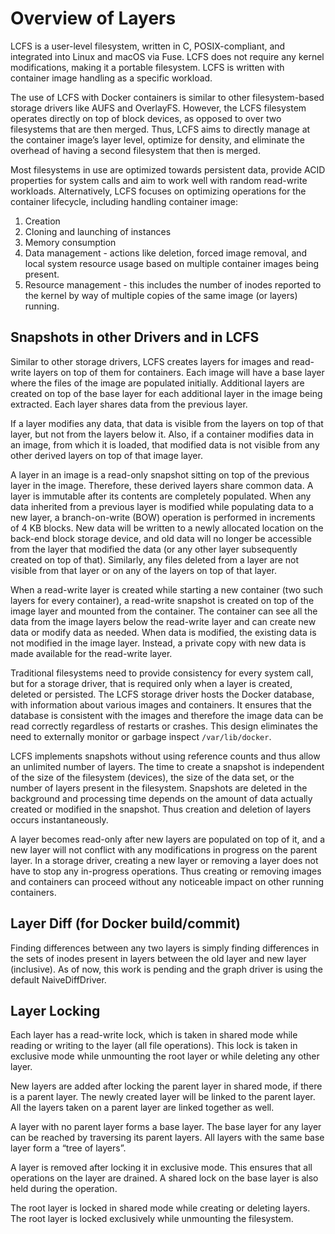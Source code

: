
# Overview of Layers 

LCFS is a user-level filesystem, written in C, POSIX-compliant, and integrated into Linux and macOS via Fuse.  LCFS does not require any kernel modifications, making it a portable filesystem. LCFS is written with container image handling as a specific workload. 

The use of LCFS with Docker containers is similar to other filesystem-based storage drivers like AUFS and OverlayFS.  However, the LCFS filesystem operates directly on top of block devices, as opposed to over two filesystems that are then merged. Thus,  LCFS aims to directly manage at the container image’s layer level, optimize for density, and eliminate the overhead of having a second filesystem that then is merged. 

Most filesystems in use  are optimized towards persistent data, provide ACID properties for system calls and aim to work well with random read-write workloads. Alternatively, LCFS focuses on optimizing operations for the container lifecycle, including handling container image:

1. Creation
2. Cloning and launching of instances
3. Memory consumption
4. Data management - actions like deletion, forced image removal, and local system resource usage based on multiple container images being present.
5. Resource management - this includes the number of inodes reported to the kernel by way of multiple copies of the same image (or layers) running.

## Snapshots in other Drivers and in LCFS
Similar to other storage drivers, LCFS creates layers for images and read-write layers on top of them for containers.  Each image will have a base layer where the files of the image are populated initially. Additional layers are created on top of the base layer for each additional layer in the image being extracted.  Each layer shares data from the previous layer.  

If a layer modifies any data, that data is visible from the layers on top of that layer, but not from the layers below it. Also, if a container modifies data in an image, from which it is loaded, that modified data is not visible from any other derived layers on top of that image layer.

A layer in an image is a read-only snapshot sitting on top of the previous layer in the image.  Therefore, these derived layers share common data.  A layer is immutable after its contents are completely populated.  When any data inherited from a previous layer is modified while populating data to a new layer, a branch-on-write (BOW) operation is performed in increments of 4 KB blocks.  New data will be written to a newly allocated location on the back-end block storage device, and old data will no longer be accessible from the layer that modified the data (or any other layer subsequently created on top of that).  Similarly, any files deleted from a layer are not visible from that layer or on any of the layers on top of that layer.


When a read-write layer is created while starting a new container (two such layers for every container), a read-write snapshot is created on top of the image layer and mounted from the container. The container can see all the data from the image layers below the read-write layer and can create new data or modify data as needed. When data is modified, the existing data is not modified in the image layer.  Instead, a private copy with new data is made available for the read-write layer.

Traditional filesystems need to provide consistency for every system call, but for a storage driver, that is required only when a layer is created, deleted or persisted. The LCFS storage driver hosts the Docker database, with information about various images and containers.  It ensures that the database is consistent with the images and therefore the image data can be read correctly regardless of restarts or crashes.  This design eliminates the need to externally monitor or garbage inspect `/var/lib/docker`.

LCFS implements snapshots without using reference counts and thus allow an unlimited number of layers. The time to create a snapshot is independent of the size of the filesystem (devices), the size of the data set, or the number of layers present in the filesystem. Snapshots are deleted in the background and processing time depends on the amount of data actually created or modified in the snapshot. Thus creation and deletion of layers occurs instantaneously.

A layer becomes read-only after new layers are populated on top of it, and a new layer will not conflict with any modifications in progress on the parent layer.  In a storage driver, creating a new layer or removing a layer does not have to stop any in-progress operations. Thus creating or removing images and containers can proceed without any noticeable impact on other running containers.

## Layer Diff (for Docker build/commit)

Finding differences between any two layers is simply finding differences in the sets of inodes present in layers between the old layer and new layer (inclusive). As of now, this work is pending and the graph driver is using the default NaiveDiffDriver.

## Layer Locking
Each layer has a read-write lock, which is taken in shared mode while reading or writing to the layer (all file operations). This lock is taken in exclusive mode while unmounting the root layer or while deleting any other layer.

New layers are added after locking the parent layer in shared mode, if there is a parent layer. The newly created layer will be linked to the parent layer. All the layers taken on a parent layer are linked together as well.

A layer with no parent layer forms a base layer. The base layer for any layer can be reached by traversing its parent layers. All layers with the same base layer form a “tree of layers”.

A layer is removed after locking it in exclusive mode. This ensures that all operations on the layer are drained. A shared lock on the base layer is also held during the operation.

The root layer is locked in shared mode while creating or deleting layers. The root layer is locked exclusively while unmounting the filesystem.
